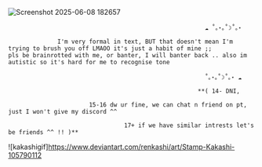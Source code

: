 ![Screenshot 2025-06-08 182657](https://github.com/user-attachments/assets/f44bfabf-6855-48ab-a594-ae153028484f)

                                                            ☁︎ ˚｡⋆｡˚☽˚｡⋆
																														
                  I'm very formal in text, BUT that doesn't mean I'm trying to brush you off LMAOO it's just a habit of mine ;;
    pls be brainrotted with me, or banter, I will banter back .. also im autistic so it's hard for me to recognise tone
		
                                                            ˚｡⋆｡˚☽˚｡⋆ ☁︎
																																																									
                                                          **( 14- DNI, 
 
                           15-16 dw ur fine, we can chat n friend on pt, just I won't give my discord ^^

                                     17+ if we have similar intrests let's be friends ^^ !! )**
																	
![kakashigif]https://www.deviantart.com/renkashi/art/Stamp-Kakashi-105790112
